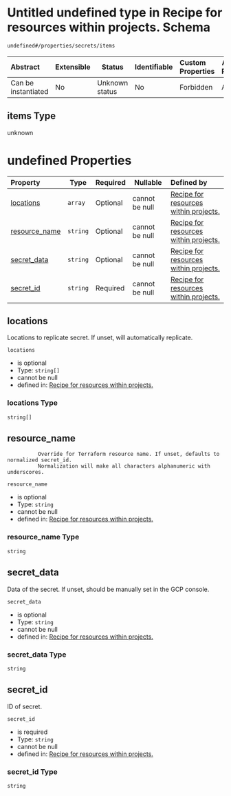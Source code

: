# Untitled undefined type in Recipe for resources within projects. Schema

```txt
undefined#/properties/secrets/items
```




| Abstract            | Extensible | Status         | Identifiable | Custom Properties | Additional Properties | Access Restrictions | Defined In                                                              |
| :------------------ | ---------- | -------------- | ------------ | :---------------- | --------------------- | ------------------- | ----------------------------------------------------------------------- |
| Can be instantiated | No         | Unknown status | No           | Forbidden         | Allowed               | none                | [resources.schema.json\*](resources.schema.json "open original schema") |

## items Type

unknown

# undefined Properties

| Property                        | Type     | Required | Nullable       | Defined by                                                                                                                                                             |
| :------------------------------ | -------- | -------- | -------------- | :--------------------------------------------------------------------------------------------------------------------------------------------------------------------- |
| [locations](#locations)         | `array`  | Optional | cannot be null | [Recipe for resources within projects.](resources-properties-secrets-items-properties-locations.md "undefined#/properties/secrets/items/properties/locations")         |
| [resource_name](#resource_name) | `string` | Optional | cannot be null | [Recipe for resources within projects.](resources-properties-secrets-items-properties-resource_name.md "undefined#/properties/secrets/items/properties/resource_name") |
| [secret_data](#secret_data)     | `string` | Optional | cannot be null | [Recipe for resources within projects.](resources-properties-secrets-items-properties-secret_data.md "undefined#/properties/secrets/items/properties/secret_data")     |
| [secret_id](#secret_id)         | `string` | Required | cannot be null | [Recipe for resources within projects.](resources-properties-secrets-items-properties-secret_id.md "undefined#/properties/secrets/items/properties/secret_id")         |

## locations

Locations to replicate secret. If unset, will automatically replicate.


`locations`

-   is optional
-   Type: `string[]`
-   cannot be null
-   defined in: [Recipe for resources within projects.](resources-properties-secrets-items-properties-locations.md "undefined#/properties/secrets/items/properties/locations")

### locations Type

`string[]`

## resource_name

              Override for Terraform resource name. If unset, defaults to normalized secret_id.
              Normalization will make all characters alphanumeric with underscores.


`resource_name`

-   is optional
-   Type: `string`
-   cannot be null
-   defined in: [Recipe for resources within projects.](resources-properties-secrets-items-properties-resource_name.md "undefined#/properties/secrets/items/properties/resource_name")

### resource_name Type

`string`

## secret_data

Data of the secret. If unset, should be manually set in the GCP console.


`secret_data`

-   is optional
-   Type: `string`
-   cannot be null
-   defined in: [Recipe for resources within projects.](resources-properties-secrets-items-properties-secret_data.md "undefined#/properties/secrets/items/properties/secret_data")

### secret_data Type

`string`

## secret_id

ID of secret.


`secret_id`

-   is required
-   Type: `string`
-   cannot be null
-   defined in: [Recipe for resources within projects.](resources-properties-secrets-items-properties-secret_id.md "undefined#/properties/secrets/items/properties/secret_id")

### secret_id Type

`string`
